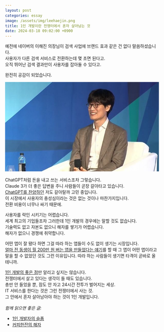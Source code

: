```yaml
---
layout: post
categories: essay
image: /assets/img/leehaejin.png
title: 1인 개발이란 전쟁터에서 혼자 살아남는 것
date: 2024-03-18 09:02:00 +0900
---
```


예전에 네이버의 이해진 의장님이 검색 사업에 브랜드 효과 같은 건 없다 말씀하셨습니다.  
사용자가 다른 검색 서비스로 전환하는데 몇 초면 된다고.  
오직 뛰어난 검색 결과만이 사용자를 잡아둘 수 있다고.

완전히 공감이 되었습니다.

![이해진 의장님](/assets/img/leehaejin.png)

ChatGPT처럼 돈을 내고 쓰는 서비스조차 그렇습니다.  
Claude 3가 더 좋은 답변을 주니 사람들이 곧장 갈아타고 있습니다.  
[ChatGPT를 찬양하던](/essay/2024/01/22/chatgpt-price.html) 저도 갈아탈까 고민 중입니다.  
이 시장에서 사용자의 충성심이라는 것은 없는 것이나 마찬가지입니다.  
전환 비용이 너무나 싸기 때문에.

사용자를 락인 시키기는 어렵습니다.  
세계 최고의 기업들조차 그러한데 1인 개발의 경우에는 말할 것도 없습니다.  
기술력도 없고 자본도 없으니 해자를 쌓기가 어렵습니다.  
해자가 없으니 경쟁에 취약합니다.

어떤 앱이 잘 됐다 하면 그걸 따라 하는 앱들이 수도 없이 생기는 시장입니다.  
[얼마 전 동생이 월 200만 원 버는 앱을 만들었다는 얘기](https://jeho.page/essay/2024/02/16/too-small-niche.html)를 할 때 그 앱이 어떤 앱이라고 말을 할 수 없었던 것도 그런 이유입니다. 따라 하는 사람들이 생기면 타격이 곧바로 올 테니까.

[1인 개발의 좋은 점](/essay/2022/09/14/successful-developer.html)만 알리고 싶지는 않습니다.  
전쟁터에서 살고 있다는 생각이 들 때도 있습니다.  
총만 안 들었을 뿐, 잠도 안 자고 24시간 전투가 벌어지는 세상.  
IT 서비스를 한다는 것은 그런 전쟁터에서 사는 것.  
그 안에서 혼자 살아남아야 하는 것이 1인 개발입니다.
<br>
<br>
*함께 읽으면 좋은 글:*
* [1인 개발자의 슬픔](/essay/2022/04/05/one-developer-sorrow.html)
* [커피한잔의 해자](https://brunch.co.kr/@buildingking/100)